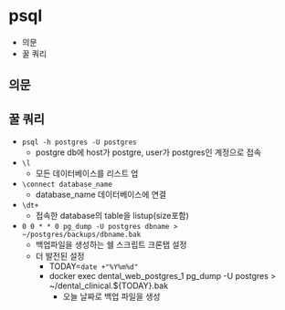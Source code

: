 # psql

- 의문
- 꿀 쿼리

## 의문

## 꿀 쿼리

- `psql -h postgres -U postgres`
  - postgre db에 host가 postgre, user가 postgres인 계정으로 접속
- `\l`
  - 모든 데이터베이스를 리스트 업
- `\connect database_name`
  - database_name 데이터베이스에 연결
- `\dt+`
  - 접속한 database의 table을 listup(size포함)
- `0 0 * * 0 pg_dump -U postgres dbname > ~/postgres/backups/dbname.bak`
  - 백업파일을 생성하는 쉘 스크립트 크론탭 설정
  - 더 발전된 설정
    - TODAY=`date +"%Y%m%d"`
    - docker exec dental_web_postgres_1 pg_dump -U postgres > ~/dental_clinical.${TODAY}.bak
      - 오늘 날짜로 백업 파일을 생성
